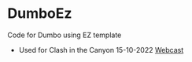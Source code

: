 # DumboEz
Code for Dumbo using EZ template
- Used for Clash in the Canyon 15-10-2022 <a href="https://vimeo.com/event/2482613/7f0d02ef15" target="_blank">Webcast</a>
